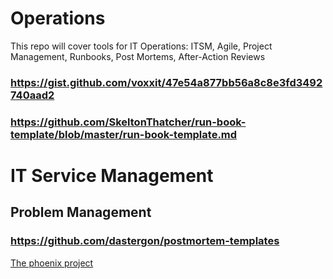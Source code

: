 # Operations
This repo will cover tools for IT Operations: ITSM, Agile, Project Management, Runbooks, Post Mortems, After-Action Reviews
### https://gist.github.com/voxxit/47e54a877bb56a8c8e3fd3492740aad2
### https://github.com/SkeltonThatcher/run-book-template/blob/master/run-book-template.md

# IT Service Management
## Problem Management
### https://github.com/dastergon/postmortem-templates

<a href="https://github.com/keyvanakbary/learning-notes/blob/master/books/the-phoenix-project.md"> The phoenix project </a>
